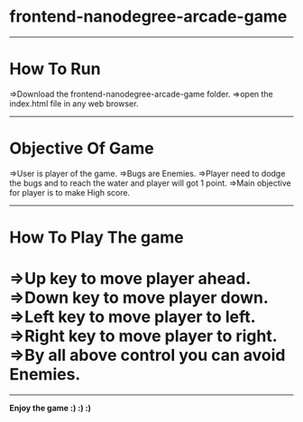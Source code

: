 frontend-nanodegree-arcade-game
===============================

********************************************
How To Run
=======================
=>Download the frontend-nanodegree-arcade-game folder.
=>open the index.html file in any web browser.
*******************************************
Objective Of Game
=======================
=>User is player of the game.
=>Bugs are Enemies.
=>Player need to dodge the bugs and to reach the water and player will got 1 point.
=>Main objective for player is to make High score.
***********************************************  
How To Play The game
=======================
=>Up key to move player ahead.
=>Down key to move player down.
=>Left key to move player to left.
=>Right key to move player to right.
=>By all above control you can avoid Enemies.
=========================
*************************************************
****Enjoy the game :) :) :)****
